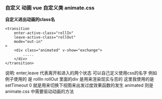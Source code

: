 ### 自定义 动画 vue 自定义类 animate.css
**自定义进出动画的class名**
```
<transition 
    enter-active-class="rollIn"
    leave-active-class="rollOut"
    mode="out-in"
>   
    <div class="animated" v-show="exchange">
        .....
    </div>
</transition>
```
说明:
 enter,leave 代表离开和进入的两个状态 可以自己定义使用css的名字 例如例子使用的 是 rollIn rollOut
里面的div 是用来渲染现实与否的 这里我使用的是 setTimeout 0 就是用来切换下视图来出发过度效果函数的发生
animated 则是 animate.css 中需要驱动动画的方法